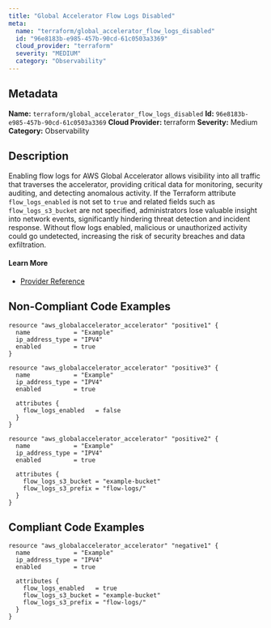 ```yaml
---
title: "Global Accelerator Flow Logs Disabled"
meta:
  name: "terraform/global_accelerator_flow_logs_disabled"
  id: "96e8183b-e985-457b-90cd-61c0503a3369"
  cloud_provider: "terraform"
  severity: "MEDIUM"
  category: "Observability"
---
```

## Metadata
**Name:** `terraform/global_accelerator_flow_logs_disabled`
**Id:** `96e8183b-e985-457b-90cd-61c0503a3369`
**Cloud Provider:** terraform
**Severity:** Medium
**Category:** Observability
## Description
Enabling flow logs for AWS Global Accelerator allows visibility into all traffic that traverses the accelerator, providing critical data for monitoring, security auditing, and detecting anomalous activity. If the Terraform attribute `flow_logs_enabled` is not set to `true` and related fields such as `flow_logs_s3_bucket` are not specified, administrators lose valuable insight into network events, significantly hindering threat detection and incident response. Without flow logs enabled, malicious or unauthorized activity could go undetected, increasing the risk of security breaches and data exfiltration.

#### Learn More

 - [Provider Reference](https://registry.terraform.io/providers/hashicorp/aws/latest/docs/resources/globalaccelerator_accelerator#flow_logs_enabled)

## Non-Compliant Code Examples
```aws
resource "aws_globalaccelerator_accelerator" "positive1" {
  name            = "Example"
  ip_address_type = "IPV4"
  enabled         = true
}

```

```aws
resource "aws_globalaccelerator_accelerator" "positive3" {
  name            = "Example"
  ip_address_type = "IPV4"
  enabled         = true

  attributes {
    flow_logs_enabled   = false
  }
}

```

```aws
resource "aws_globalaccelerator_accelerator" "positive2" {
  name            = "Example"
  ip_address_type = "IPV4"
  enabled         = true

  attributes {
    flow_logs_s3_bucket = "example-bucket"
    flow_logs_s3_prefix = "flow-logs/"
  }
}

```

## Compliant Code Examples
```aws
resource "aws_globalaccelerator_accelerator" "negative1" {
  name            = "Example"
  ip_address_type = "IPV4"
  enabled         = true

  attributes {
    flow_logs_enabled   = true
    flow_logs_s3_bucket = "example-bucket"
    flow_logs_s3_prefix = "flow-logs/"
  }
}

```